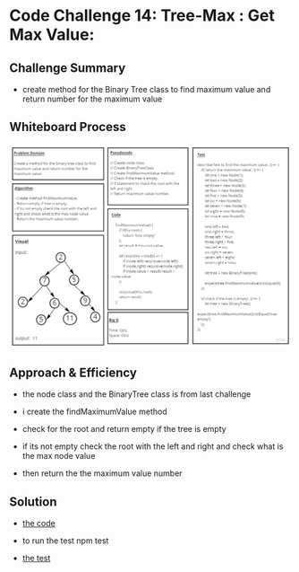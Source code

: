 # Code Challenge 14: Tree-Max : Get Max Value:

## Challenge Summary

* create method for the Binary Tree class to find maximum value and return number for the maximum value

## Whiteboard Process

![findMaximumValue](./images/code14.jpg)

## Approach & Efficiency

* the node class and the BinaryTree class is from last challenge

* i create the findMaximumValue method

* check for the root and return empty if the tree is empty

* if its not empty check the root with the left and right and check what is the max node value

* then return the the maximum value number

## Solution

* [the code](./binaryTree.js)

* to run the test npm test

* [the test](./__test__/binaryTree.test.js)
